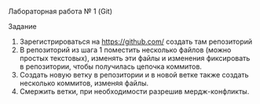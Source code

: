 Лабораторная работа № 1 (Git)

Задание

1)	Зарегистрироваться на https://github.com/ создать там репозиторий
2)	В репозиторий из шага 1 поместить несколько файлов (можно простых текстовых), изменять эти файлы и изменения фиксировать в репозитории, чтобы получилась цепочка коммитов.
3)	Создать новую ветку в репозитории и в новой ветке также создать несколько коммитов, изменяя файлы.
4)	Смержить ветки, при необходимости разрешив мердж-конфликты.


